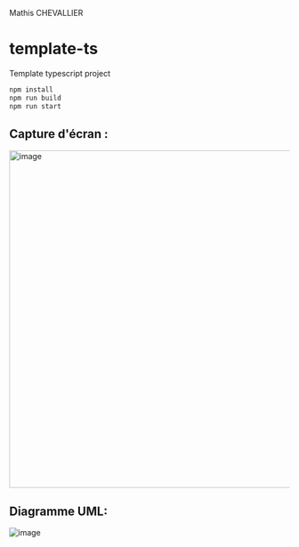 Mathis CHEVALLIER

# template-ts
Template typescript project

```javascript
npm install
npm run build
npm run start
```

## Capture d'écran :
<img width="607" alt="image" src="https://github.com/MathisChevallier/template-ts/assets/118447835/0a7f212c-6495-441e-b02e-3e3d6d42fe8e">

## Diagramme UML:
![image](https://github.com/MathisChevallier/template-ts/assets/118447835/f42b5add-ca0c-4e7a-92dd-c9e15a476de2)
